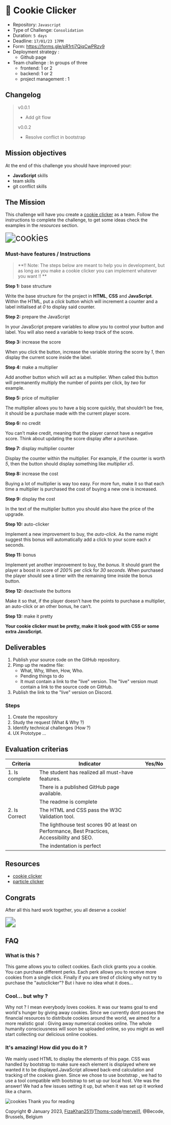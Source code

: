 # :cookie: Cookie Clicker

- Repository: `Javascript`
- Type of Challenge: `Consolidation`
- Duration: `5 days`
- Deadline: `17/01/23 17PM`
- Form: https://forms.gle/pR1rtj7QjqCwPRzv9
- Deployment strategy :
    - Github page
- Team challenge : In groups of three
    - frontend: 1 or 2
    - backend: 1 or 2
    - project management : 1

## Changelog
 > v0.0.1
> - Add git flow
> 
> v0.0.2
> - Resolve conflict in bootstrap

## Mission objectives

At the end of this challenge you should have improved your:

- **JavaScript** skills
- team skills
- git conflict skills

## The Mission

This challenge will have you create a [cookie clicker](https://en.wikipedia.org/wiki/Cookie_Clicker) as a team. Follow the instructions to complete the challenge, to get some ideas check the examples in the *resources* section.



<img src="https://media.giphy.com/media/1ngQorBCDcUFy/giphy.gif" alt="cookies" style="zoom: 200%;" />



### Must-have features / Instructions



> **!! Note: The steps below are meant to help you in development, but as long as you make a cookie clicker you can implement whatever you want !! **


**Step 1:** base structure

Write the base structure for the project in **HTML**, **CSS** and **JavaScript**. Within the HTML, put a *click* button which will increment a counter and a label initialised at *0* to display said counter.

**Step 2:** prepare the JavaScript

In your JavaScript prepare variables to allow you to control your button and label. You will also need a variable to keep track of the score.

**Step 3:** increase the score

When you click the button, increase the variable storing the score by *1*, then display the current score inside the label.

**Step 4:** make a multiplier

Add another button which will act as a multiplier. When called this button will permanently multiply the number of points per click, by *two* for example.

**Step 5:** price of multiplier

The multiplier allows you to have a big score quickly, that shouldn’t be free, it should be a purchase made with the current player score.

**Step 6:** no credit

You can’t make credit, meaning that the player cannot have a negative score. Think about updating the score display after a purchase.

**Step 7:** display multiplier counter

Display the counter within the multiplier. For example, if the counter is worth *5*, then the button should display something like *multiplier x5*.

**Step 8:** increase the cost

Buying a lot of multiplier is way too easy. For more fun, make it so that each time a multiplier is purchased the cost of buying a new one is increased.

**Step 9:** display the cost

In the text of the multiplier button you should also have the price of the upgrade.

**Step 10:** auto-clicker

Implement a new improvement to buy, the *auto-click*. As the name might suggest this bonus will automatically add a click to your score each *x* seconds.

**Step 11:** bonus

Implement yet another improvement to buy, the *bonus*. It should grant the player a boost in score of *200%* per click for *30 seconds*. When purchased the player should see a timer with the remaining time inside the bonus button.

**Step 12:** deactivate the buttons

Make it so that, if the player doesn’t have the points to purchase a multiplier, an auto-click or an other bonus, he can’t.

**Step 13:** make it pretty

**Your cookie clicker must be pretty, make it look good with CSS or some extra JavaScript.**

## Deliverables

1. Publish your source code on the GitHub repository.
2. Pimp up the readme file:
    - What, Why, When, How, Who.
    - Pending things to do
    - It must contain a link to the "live" version. The "live" version must contain a link to the source code on GitHub.
3. Publish the link to the "live" version on Discord.

### Steps

1. Create the repository
2. Study the request (What & Why ?)
3. Identify technical challenges (How ?)
4. UX Prototype ...

## Evaluation criterias

| Criteria       | Indicator                                                    | Yes/No |
| -------------- | ------------------------------------------------------------ | ------ |
| 1. Is complete | The student has realized all must-have features.             |        |
|                | There is a published GitHub page available.                  |        |
|                | The readme is complete                                       |        |
| 2. Is Correct  | The HTML and CSS pass the W3C Validation tool.               |        |
|                | The lighthouse test scores 90 at least on Performance, Best Practices, Accessibility and SEO. |        |
|                | The indentation is perfect                                   |        |

## Resources

- [cookie clicker](http://orteil.dashnet.org/cookieclicker/)
- [particle clicker](https://particle-clicker.web.cern.ch/particle-clicker/)

## Congrats

After all this hard work together, you all deserve a cookie!

<img src="https://media.giphy.com/media/w6MqZsuQurdYY/giphy.gif" style="zoom:200%;" />

## FAQ

###  What is this ?
This game allows you to collect cookies. Each click grants you a cookie. You can purchase different perks. Each perk allows you to receive more cookies from a single click. Finally if you are tired of clicking why not try to purchase the "autoclicker"? But i have no idea what it does...

### Cool... but why ?
Why not ? I mean everybody loves cookies. It was our teams goal to end world's hunger by giving away cookies. Since we currently dont posses the financial resources to distribute cookies around the world, we aimed for a more realistic goal : Giving away numerical cookies online.
The whole humanity consciousness will soon be uploaded online, so you might as well start collecting our delicious online cookies.

### It's amazing! How did you do it ?
We mainly used HTML to display the elements of this page. CSS was handled by bootstrap to make sure each element is displayed  where we wanted it to be displayed.JavaScript allowed back-end calculation and tracking of the cookies given. Since we chose to use bootstrap , we had to use a tool compatible with bootstrap to set up our local host. Vite was the answer! We had a few issues setting it up, but when it was set up it worked like a charm.


![cookies](./src/img/cookie2.png)
Thank you for reading

Copyright © January 2023, [FizaKhan2511](https://github.com/FizaKhan2511)/[Thoms-code](https://github.com/Thoms-code)/[merveil1](https://github.com/merveil1), @Becode, Brussels, Belgium
